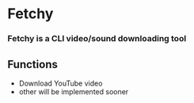 # Fetchy

### Fetchy is a CLI video/sound downloading tool

## Functions
- Download YouTube video
- other will be implemented sooner